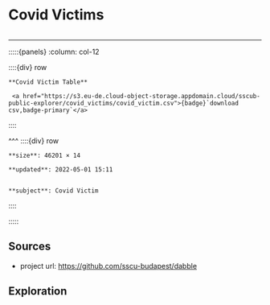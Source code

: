 # Covid Victims

```{include} ../homes/covid_victims.md
```

---




:::::{panels} :column: col-12

::::{div} row

```{div} col-8
**Covid Victim Table**
```

```{div} col-4
 <a href="https://s3.eu-de.cloud-object-storage.appdomain.cloud/sscub-public-explorer/covid_victims/covid_victim.csv">{badge}`download csv,badge-primary`</a>
```
::::

^^^
::::{div} row

```{div} col-4
**size**: 46201 × 14
```

```{div} col-4
**updated**: 2022-05-01 15:11
```

```{div} col-4

**subject**: Covid Victim

```

::::

:::::




## Sources

- project url: https://github.com/sscu-budapest/dabble


## Exploration

```{tableofcontents}
```
